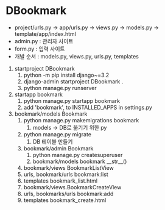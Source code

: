 # DBookmark
- project/urls.py -> app/urls.py -> views.py -> models.py -> template/app/index.html
- admin.py : 관리자 사이트
- form.py : 입력 사이트
- 개발 순서 : models.py, views.py, urls.py, templates
1. startproject DBookmark
   1. python -m pip install django~=3.2
   2. django-admin startproject DBookmark .
   3. python manage.py runserver
2. startapp bookmark
   1. python manage.py startapp bookmark
   2. add 'bookmark', to INSTALLED_APPS in settings.py
3. bookmark/models Bookmark
   1. python manage.py makemigrations bookmark
      1. models -> DB로 옮기기 위한 py
   2. python manage.py migrate
      1. DB 테이블 만들기
   3. bookmark/admin Bookmark
      1. python manage.py createsuperuser
      2. bookmark/models bookmark \_\_str\_\_()
   4. bookmark/views BookmarkListView
   5. urls, bookmark/urls bookmark:list
   6. templates bookmark_list.html
   7. bookmark/views.BookmarkCreateView
   8. urls, bookmarks/urls bookmark:add
   9. templates bookmark_create.html